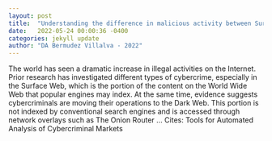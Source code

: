 ```yaml
---
layout: post
title:  "Understanding the difference in malicious activity between Surface Web and Dark Web"
date:   2022-05-24 00:00:36 -0400
categories: jekyll update
author: "DA Bermudez Villalva - 2022"
---
```

The world has seen a dramatic increase in illegal activities on the Internet. Prior research has investigated different types of cybercrime, especially in the Surface Web, which is the portion of the content on the World Wide Web that popular engines may index. At the same time, evidence suggests cybercriminals are moving their operations to the Dark Web. This portion is not indexed by conventional search engines and is accessed through network overlays such as The Onion Router … Cites: ‪Tools for Automated Analysis of Cybercriminal Markets‬
